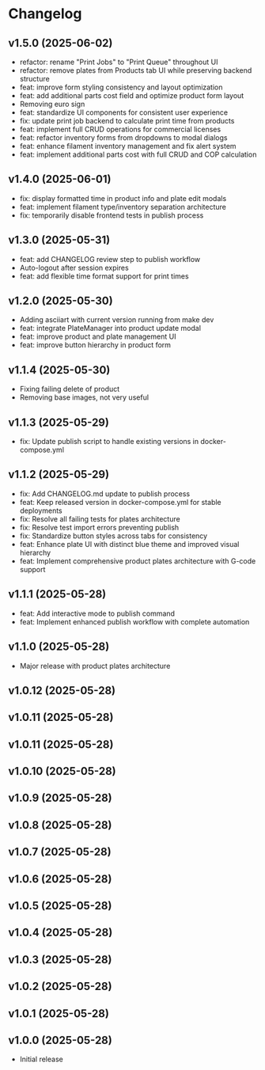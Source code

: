 # Changelog

## v1.5.0 (2025-06-02)

- refactor: rename "Print Jobs" to "Print Queue" throughout UI
- refactor: remove plates from Products tab UI while preserving backend structure
- feat: improve form styling consistency and layout optimization
- feat: add additional parts cost field and optimize product form layout
- Removing euro sign
- feat: standardize UI components for consistent user experience
- fix: update print job backend to calculate print time from products
- feat: implement full CRUD operations for commercial licenses
- feat: refactor inventory forms from dropdowns to modal dialogs
- feat: enhance filament inventory management and fix alert system
- feat: implement additional parts cost with full CRUD and COP calculation


## v1.4.0 (2025-06-01)

- fix: display formatted time in product info and plate edit modals
- feat: implement filament type/inventory separation architecture
- fix: temporarily disable frontend tests in publish process


## v1.3.0 (2025-05-31)

- feat: add CHANGELOG review step to publish workflow
- Auto-logout after session expires
- feat: add flexible time format support for print times


## v1.2.0 (2025-05-30)

- Adding asciiart with current version running from make dev
- feat: integrate PlateManager into product update modal
- feat: improve product and plate management UI
- feat: improve button hierarchy in product form


## v1.1.4 (2025-05-30)

- Fixing failing delete of product
- Removing base images, not very useful


## v1.1.3 (2025-05-29)

- fix: Update publish script to handle existing versions in docker-compose.yml


## v1.1.2 (2025-05-29)

- fix: Add CHANGELOG.md update to publish process
- feat: Keep released version in docker-compose.yml for stable deployments
- fix: Resolve all failing tests for plates architecture
- fix: Resolve test import errors preventing publish
- fix: Standardize button styles across tabs for consistency
- feat: Enhance plate UI with distinct blue theme and improved visual hierarchy
- feat: Implement comprehensive product plates architecture with G-code support

## v1.1.1 (2025-05-28)

- feat: Add interactive mode to publish command
- feat: Implement enhanced publish workflow with complete automation

## v1.1.0 (2025-05-28)

- Major release with product plates architecture

## v1.0.12 (2025-05-28)

## v1.0.11 (2025-05-28)

## v1.0.11 (2025-05-28)

## v1.0.10 (2025-05-28)

## v1.0.9 (2025-05-28)

## v1.0.8 (2025-05-28)

## v1.0.7 (2025-05-28)

## v1.0.6 (2025-05-28)

## v1.0.5 (2025-05-28)

## v1.0.4 (2025-05-28)

## v1.0.3 (2025-05-28)

## v1.0.2 (2025-05-28)

## v1.0.1 (2025-05-28)

## v1.0.0 (2025-05-28)

- Initial release